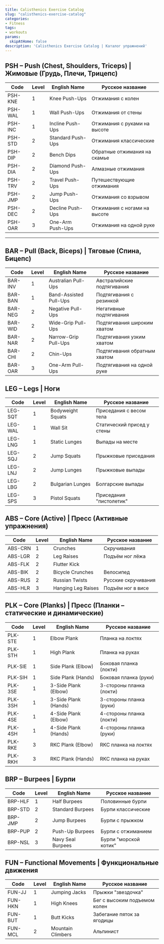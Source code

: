 ```yaml
---
title: Calisthenics Exercise Catalog
slug: "calisthenics-exercise-catalog"
categories:
- Fitness
tags:
- workouts
params:
  skipAtHome: false
description: 'Calisthenics Exercise Catalog | Каталог упражнений'
---
```


## PSH – Push (Chest, Shoulders, Triceps) | Жимовые (Грудь, Плечи, Трицепс)  

| Code     | Level | English Name         | Русское название             |
|----------|-------|----------------------|------------------------------|
| PSH-KNE  | 1     | Knee Push-Ups        | Отжимания с колен            |
| PSH-WAL  | 1     | Wall Push-Ups        | Отжимания от стены           |
| PSH-INC  | 1     | Incline Push-Ups     | Отжимания с руками на высоте |
| PSH-STD  | 2     | Standard Push-Ups    | Отжимания классические       |
| PSH-DIP  | 2     | Bench Dips           | Обратные отжимания на скамье |
| PSH-DIA  | 2     | Diamond Push-Ups     | Алмазные отжимания           |
| PSH-TRV  | 2     | Travel Push-Ups      | Путешествующие отжимания     |
| PSH-JMP  | 2     | Jump Push-Ups        | Отжимания со взрывом         |
| PSH-DEC  | 2     | Decline Push-Ups     | Отжимания с ногами на высоте |
| PSH-OAR  | 3     | One-Arm Push-Ups     | Отжимания на одной руке      |

---

## BAR – Pull (Back, Biceps) | Тяговые (Спина, Бицепс)  

| Code     | Level | English Name           | Русское название             |
|----------|-------|------------------------|------------------------------|
| BAR-INV  | 1     | Australian Pull-Ups    | Австралийские подтягивания   |
| BAR-BAN  | 1     | Band-Assisted Pull-Ups | Подтягивания с резинкой      |
| BAR-NEG  | 2     | Negative Pull-Ups      | Негативные подтягивания      |
| BAR-WID  | 2     | Wide-Grip Pull-Ups     | Подтягивания широким хватом  |
| BAR-NAR  | 2     | Narrow-Grip Pull-Ups   | Подтягивания узким хватом    |
| BAR-CHI  | 2     | Chin-Ups               | Подтягивания обратным хватом |
| BAR-OAR  | 3     | One-Arm Pull-Ups       | Подтягивания на одной руке   |

## LEG – Legs | Ноги  

| Code     | Level | English Name         | Русское название             |
|----------|-------|----------------------|------------------------------|
| LEG-SQT  | 1     | Bodyweight Squats    | Приседания с весом тела      |
| LEG-WAL  | 1     | Wall Sit             | Статический присед у стены   |
| LEG-LNG  | 1     | Static Lunges        | Выпады на месте              |
| LEG-SQJ  | 2     | Jump Squats          | Прыжковые приседания         |
| LEG-LNJ  | 2     | Jump Lunges          | Прыжковые выпады             |
| LEG-LBG  | 2     | Bulgarian Lunges     | Болгарские выпады            |
| LEG-SPS  | 3     | Pistol Squats        | Приседания "пистолетик"      |

## ABS – Core (Active) | Пресс (Активные упражнения)  

| Code     | Level | English Name         | Русское название            |
|----------|-------|----------------------|-----------------------------|
| ABS-CRN  | 1     | Crunches             | Скручивания                 |
| ABS-LGR  | 2     | Leg Raises           | Подъём ног лёжа             |
| ABS-FLK  | 2     | Flutter Kick         |                             |
| ABS-BIK  | 2     | Bicycle Crunches     | Велосипед                   |
| ABS-RUS  | 2     | Russian Twists       | Русские скручивания         |
| ABS-HLR  | 3     | Hanging Leg Raises   | Подъём ног в висе           |

## PLK – Core (Planks) | Пресс (Планки – статические и динамические)  

| Code     | Level | English Name         | Русское название            |
|----------|-------|----------------------|-----------------------------|
| PLK-STE  | 1     | Elbow Plank          | Планка на локтях            |
| PLK-STH  | 1     | High Plank           | Планка на руках             |
| PLK-SIE  | 1     | Side Plank (Elbow)   | Боковая планка (локти)      |
| PLK-SIH  | 1     | Side Plank (Hands)   | Боковая планка (руки)       |
| PLK-3SE  | 1     | 3-Side Plank (Elbow) | 3-стороны планка (локти)    |
| PLK-3SH  | 1     | 3-Side Plank (Hands) | 3-стороны планка (руки)     |
| PLK-4SE  | 1     | 4-Side Plank (Elbow) | 4-стороны планка (локти)    |
| PLK-4SH  | 1     | 4-Side Plank (Hands) | 4-стороны планка (руки)     |
| PLK-RKE  | 3     | RKC Plank (Elbow)    | RKC планка на локтях        |
| PLK-RKH  | 3     | RKC Plank (Hands)    | RKC планка на руках         |

## BRP – Burpees | Бурпи  

| Code     | Level | English Name         | Русское название            |
|----------|-------|----------------------|-----------------------------|
| BRP-HLF  | 1     | Half Burpees         | Половинные бурпи            |
| BRP-STD  | 2     | Standard Burpees     | Бурпи классические          |
| BRP-JMP  | 2     | Jump Burpees         | Бурпи с прыжком             |
| BRP-PUP  | 2     | Push-Up Burpees      | Бурпи с отжиманием          |
| BRP-NSL  | 3     | Navy Seal Burpees    | Бурпи "морской котик"       |

## FUN – Functional Movements | Функциональные движения  

| Code     | Level | English Name         | Русское название             |
|----------|-------|----------------------|------------------------------|
| FUN-JJ   | 1     | Jumping Jacks        | Прыжки "звездочка"           |
| FUN-HKN  | 1     | High Knees           | Бег с высоким подъемом колен |
| FUN-BUT  | 1     | Butt Kicks           | Забегание пяток за ягодицы   |
| FUN-MCL  | 2     | Mountain Climbers    | Альпинист                    |
